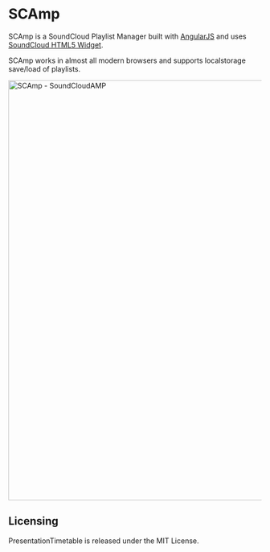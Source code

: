 SCAmp
=====
SCAmp is a SoundCloud Playlist Manager built with [AngularJS](angularjs.org) and uses [SoundCloud HTML5 Widget](http://developers.soundcloud.com/docs/api/html5-widget).

SCAmp works in almost all modern browsers and supports localstorage save/load of playlists.

<a href="http://dl.dropbox.com/u/1925359/scamp/index.html"><img src="http://cl.ly/image/0H1z1p270K0x/Screen%20Shot%202012-07-26%20at%205.00.55%20PM.png" width="835" alt="SCAmp - SoundCloudAMP"></a>


Licensing
---------
PresentationTimetable is released under the MIT License.